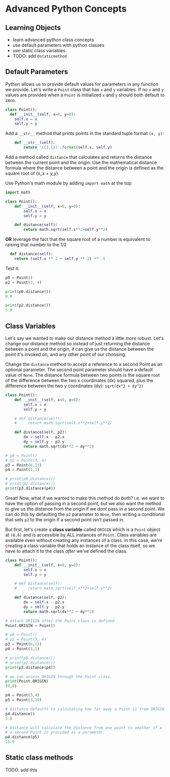# Advanced Python Concepts

## Learning Objects

* learn advanced python class concepts
* use default parameters with python classes
* use static class variables
* TODO: add `@staticmethod`

## Default Parameters

Python allows us to provide default values for parameters in any function we provide. Let's write a `Point` class that has `x` and `y` variables. If no `x` and `y` values are provided when a `Point` is initialized `x` and `y` should both default to zero.

```python
class Point():
  def __init__(self, x=0, y=0):
    self.x = x
    self.y = y
```

Add a `__str__` method that prints points in the standard tuple format `(x, y)`:

```python
    def __str__(self):
        return '({},{})'.format(self.x, self.y)
```

Add a method called `distance` that calculates and returns the distance between the current point and the origin. Use the mathematical distance formula where the distance between a point and the origin is defined as the square root of \(x_x + y_y\).

Use Python's math module by adding `import math` at the top:

```python
import math

class Point():
    def __init__(self, x=0, y=0):
        self.x = x
        self.y = y

    def distance(self):
        return math.sqrt(self.x**2+self.y**2)
```

**OR** leverage the fact that the square root of a number is equivalent to raising that number to the 1/2

```python
  def distance(self):
    return (self.x ** 2 + self.y ** 2) ** .5
```

Test it:

```python
p0 = Point()
p2 = Point(3, 4)

print(p0.distance())
0.0

print(p2.distance())
5.0
```

## Class Variables

Let's say we wanted to make our distance method a little more robust. Let's change our distance method so instead of just returning the distance between a point and the origin, it can give us the distance between the point it's invoked on, and any other point of our choosing.

Change the `distance` method to accept a reference to a second Point as an optional parameter. The second point parameter should have a default value of `None`. The distance formula between two points is the square root of the difference between the two x coordinates \(dx\) squared, plus the difference between the two y coordinates \(dy\): `sqrt(dx^2 + dy^2)`

```python
class Point():
    def __init__(self, x=0, y=0):
        self.x = x
        self.y = y

    # def distance(self):
    #     return math.sqrt(self.x**2+self.y**2)

    def distance(self, p2):
        dx = self.x - p2.x
        dy = self.y - p2.y
        return math.sqrt(dx**2 + dy**2)

# p0 = Point()
# p2 = Point(3, 4)
p3 = Point(6,13)
p4 = Point(1,1)

# print(p0.distance())
# print(p2.distance())
print(p3.distance(p4))
```

Great! Now, what if we wanted to make this method do _both_? i.e. we want to have the option of passing in a second point, but we also want the method to give us the distance from the origin if we _dont_ pass in a second point. We can do this by defaulting the `p2` parameter to `None`, then writing a conditional that sets `p2` to the origin if a second point isn't passed in.

But first, let's create a **class variable** called `ORIGIN` which is a `Point` object at `(0,0)` and is accessible by ALL instances of `Point`. Class variables are available even without creating any instances of a class. In this case, we're creating a class variable that holds an instance of the class itself, so we have to attach it to the class _after_ we've defined the class.

```python
class Point():
    def __init__(self, x=0, y=0):
        self.x = x
        self.y = y

    # def distance(self):
    #     return math.sqrt(self.x**2+self.y**2)

    def distance(self, p2):
        dx = self.x - p2.x
        dy = self.y - p2.y
        return math.sqrt(dx**2 + dy**2)

# attach ORIGIN after the Point class is defined
Point.ORIGIN = Point()

# p0 = Point()
# p2 = Point(3, 4)
p3 = Point(6,13)
p4 = Point(1,1)

# print(p0.distance())
# print(p2.distance())
print(p3.distance(p4))

# we can access ORIGIN through the Point class.
print(Point.ORIGIN)
(0,0)

p4 = Point(3,4)
p5 = Point(3,19)

# Distance defaults to calculating how far away a Point is from ORIGIN
p4.distance()
5.0

# Distance will calculate the distance from one point to another if a
# a second Point is provided as a parameter.
p4.distance(p5)
15.0
```

## Static class methods

TODO: add this
